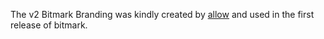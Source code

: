 The v2 Bitmark Branding was kindly created by [allow](https://bitcointalk.org/index.php?action=profile;u=209634) and used in the first release of bitmark.
